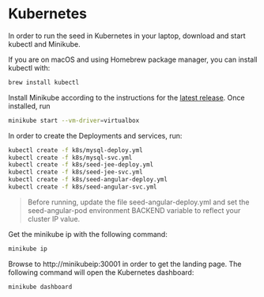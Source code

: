 # Kubernetes

In order to run the seed in Kubernetes in your laptop, download and start kubectl and Minikube.

If you are on macOS and using Homebrew package manager, you can install kubectl with:

```bash
brew install kubectl
```

Install Minikube according to the instructions for the [latest release](https://github.com/kubernetes/minikube/releases). Once installed, run

```bash
minikube start --vm-driver=virtualbox
```

In order to create the Deployments and services, run:

```bash
kubectl create -f k8s/mysql-deploy.yml
kubectl create -f k8s/mysql-svc.yml
kubectl create -f k8s/seed-jee-deploy.yml
kubectl create -f k8s/seed-jee-svc.yml
kubectl create -f k8s/seed-angular-deploy.yml
kubectl create -f k8s/seed-angular-svc.yml
```

> Before running, update the file seed-angular-deploy.yml and set the seed-angular-pod environment BACKEND variable to reflect your cluster IP value.

Get the minikube ip with the following command:

```bash
minikube ip
```

Browse to http://minikubeip:30001 in order to get the landing page. The following command will open the Kubernetes dashboard:

```bash
minikube dashboard
```
